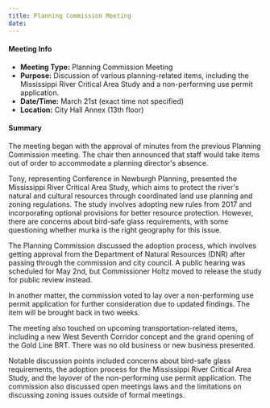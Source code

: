 ```yaml
---
title: Planning Commission Meeting
date: 
---
```

#### Meeting Info
* **Meeting Type:** Planning Commission Meeting
* **Purpose:** Discussion of various planning-related items, including the Mississippi River Critical Area Study and a non-performing use permit application.
* **Date/Time:** March 21st (exact time not specified)
* **Location:** City Hall Annex (13th floor)

#### Summary

The meeting began with the approval of minutes from the previous Planning Commission meeting. The chair then announced that staff would take items out of order to accommodate a planning director's absence.

Tony, representing Conference in Newburgh Planning, presented the Mississippi River Critical Area Study, which aims to protect the river's natural and cultural resources through coordinated land use planning and zoning regulations. The study involves adopting new rules from 2017 and incorporating optional provisions for better resource protection. However, there are concerns about bird-safe glass requirements, with some questioning whether murka is the right geography for this issue.

The Planning Commission discussed the adoption process, which involves getting approval from the Department of Natural Resources (DNR) after passing through the commission and city council. A public hearing was scheduled for May 2nd, but Commissioner Holtz moved to release the study for public review instead.

In another matter, the commission voted to lay over a non-performing use permit application for further consideration due to updated findings. The item will be brought back in two weeks.

The meeting also touched on upcoming transportation-related items, including a new West Seventh Corridor concept and the grand opening of the Gold Line BRT. There was no old business or new business presented.

Notable discussion points included concerns about bird-safe glass requirements, the adoption process for the Mississippi River Critical Area Study, and the layover of the non-performing use permit application. The commission also discussed open meetings laws and the limitations on discussing zoning issues outside of formal meetings.


